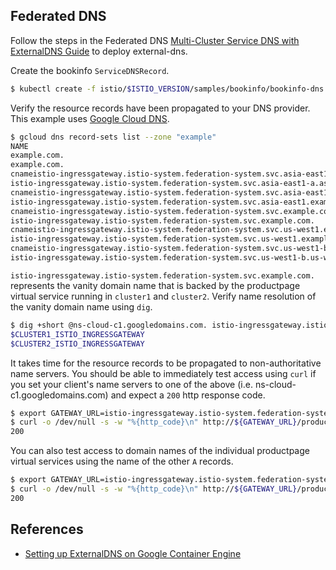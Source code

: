 ## Federated DNS

Follow the steps in the Federated DNS
[Multi-Cluster Service DNS with ExternalDNS Guide](https://github.com/danehans/federation-v2/blob/svc_dns_docs/docs/servicedns-with-externaldns.md)
to deploy external-dns.

Create the bookinfo `ServiceDNSRecord`.
```bash
$ kubectl create -f istio/$ISTIO_VERSION/samples/bookinfo/bookinfo-dns.yaml
```

Verify the resource records have been propagated to your DNS provider. This example uses
[Google Cloud DNS](https://cloud.google.com/dns/).
```bash
$ gcloud dns record-sets list --zone "example"
NAME                                                                                               TYPE  TTL    DATA
example.com.                                                                                       NS    21600  ns-cloud-c1.googledomains.com.,ns-cloud-c2.googledomains.com.,ns-cloud-c3.googledomains.com.,ns-cloud-c4.googledomains.com.
example.com.                                                                                       SOA   21600  ns-cloud-c1.googledomains.com. cloud-dns-hostmaster.google.com. 1 21600 3600 259200 300
cnameistio-ingressgateway.istio-system.federation-system.svc.asia-east1-a.asia-east1.example.com.  TXT   300    "heritage=external-dns,external-dns/owner=your_id"
istio-ingressgateway.istio-system.federation-system.svc.asia-east1-a.asia-east1.example.com.       A     300    $CLUSTER2_ISTIO_INGRESSGATEWAY
cnameistio-ingressgateway.istio-system.federation-system.svc.asia-east1.example.com.               TXT   300    "heritage=external-dns,external-dns/owner=your_id"
istio-ingressgateway.istio-system.federation-system.svc.asia-east1.example.com.                    A     300    $CLUSTER2_ISTIO_INGRESSGATEWAY
cnameistio-ingressgateway.istio-system.federation-system.svc.example.com.                          TXT   300    "heritage=external-dns,external-dns/owner=your_id"
istio-ingressgateway.istio-system.federation-system.svc.example.com.                               A     300    $CLUSTER2_ISTIO_INGRESSGATEWAY,$CLUSTER1_ISTIO_INGRESSGATEWAY
cnameistio-ingressgateway.istio-system.federation-system.svc.us-west1.example.com.                 TXT   300    "heritage=external-dns,external-dns/owner=your_id"
istio-ingressgateway.istio-system.federation-system.svc.us-west1.example.com.                      A     300    $CLUSTER1_ISTIO_INGRESSGATEWAY
cnameistio-ingressgateway.istio-system.federation-system.svc.us-west1-b.us-west1.example.com.      TXT   300    "heritage=external-dns,external-dns/owner=your_id"
istio-ingressgateway.istio-system.federation-system.svc.us-west1-b.us-west1.example.com.           A     300    $CLUSTER1_ISTIO_INGRESSGATEWAY
```

`istio-ingressgateway.istio-system.federation-system.svc.example.com.` represents the vanity domain name that is backed
by the productpage virtual service running in `cluster1` and `cluster2`. Verify name resolution of the vanity domain
name using `dig`.
```bash
$ dig +short @ns-cloud-c1.googledomains.com. istio-ingressgateway.istio-system.federation-system.svc.example.com.
$CLUSTER1_ISTIO_INGRESSGATEWAY
$CLUSTER2_ISTIO_INGRESSGATEWAY
```

It takes time for the resource records to be propagated to non-authoritative name servers. You should be able to
immediately test access using `curl` if you set your client's name servers to one of the above
(i.e. ns-cloud-c1.googledomains.com) and expect a `200` http response code.
```bash
$ export GATEWAY_URL=istio-ingressgateway.istio-system.federation-system.svc.example.com
$ curl -o /dev/null -s -w "%{http_code}\n" http://${GATEWAY_URL}/productpage
200
```
You can also test access to domain names of the individual productpage virtual services using the name of the other `A` records.
```bash
$ export GATEWAY_URL=istio-ingressgateway.istio-system.federation-system.svc.us-west1.example.com
$ curl -o /dev/null -s -w "%{http_code}\n" http://${GATEWAY_URL}/productpage
200
```

## References
- [Setting up ExternalDNS on Google Container Engine](https://github.com/kubernetes-incubator/external-dns/blob/master/docs/tutorials/gke.md)
